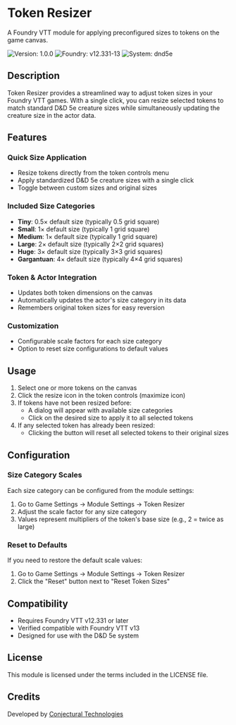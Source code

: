 # Token Resizer

A Foundry VTT module for applying preconfigured sizes to tokens on the game canvas.

![Version: 1.0.0](https://img.shields.io/badge/version-1.0.0-blue)
![Foundry: v12.331-13](https://img.shields.io/badge/foundry-v12.331--13-green)
![System: dnd5e](https://img.shields.io/badge/system-dnd5e-red)

## Description

Token Resizer provides a streamlined way to adjust token sizes in your Foundry VTT games. With a single click, you can resize selected tokens to match standard D&D 5e creature sizes while simultaneously updating the creature size in the actor data.

## Features

### Quick Size Application
- Resize tokens directly from the token controls menu
- Apply standardized D&D 5e creature sizes with a single click
- Toggle between custom sizes and original sizes

### Included Size Categories
- **Tiny**: 0.5× default size (typically 0.5 grid square)
- **Small**: 1× default size (typically 1 grid square)
- **Medium**: 1× default size (typically 1 grid square)
- **Large**: 2× default size (typically 2×2 grid squares)
- **Huge**: 3× default size (typically 3×3 grid squares)
- **Gargantuan**: 4× default size (typically 4×4 grid squares)

### Token & Actor Integration
- Updates both token dimensions on the canvas
- Automatically updates the actor's size category in its data
- Remembers original token sizes for easy reversion

### Customization
- Configurable scale factors for each size category
- Option to reset size configurations to default values

## Usage

1. Select one or more tokens on the canvas
2. Click the resize icon in the token controls (maximize icon)
3. If tokens have not been resized before:
   - A dialog will appear with available size categories
   - Click on the desired size to apply it to all selected tokens
4. If any selected token has already been resized:
   - Clicking the button will reset all selected tokens to their original sizes

## Configuration

### Size Category Scales
Each size category can be configured from the module settings:
1. Go to Game Settings → Module Settings → Token Resizer
2. Adjust the scale factor for any size category
3. Values represent multipliers of the token's base size (e.g., 2 = twice as large)

### Reset to Defaults
If you need to restore the default scale values:
1. Go to Game Settings → Module Settings → Token Resizer
2. Click the "Reset" button next to "Reset Token Sizes"

## Compatibility

- Requires Foundry VTT v12.331 or later
- Verified compatible with Foundry VTT v13
- Designed for use with the D&D 5e system

## License

This module is licensed under the terms included in the LICENSE file.

## Credits

Developed by [Conjectural Technologies](https://github.com/Conjectural-Technologies)